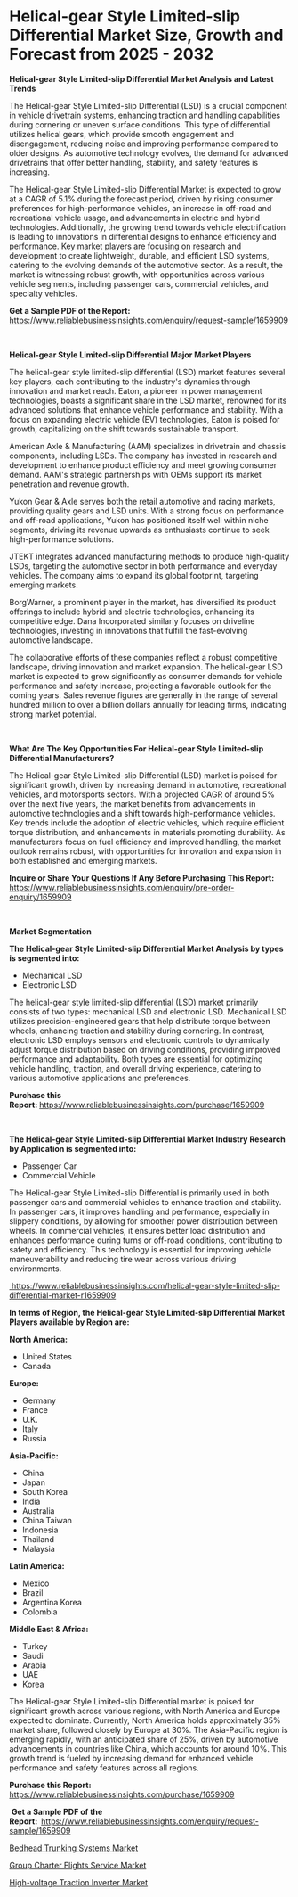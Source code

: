 <p><h1>Helical-gear Style Limited-slip Differential Market Size, Growth and Forecast from 2025 - 2032</h1></p><p><strong>Helical-gear Style Limited-slip Differential Market Analysis and Latest Trends</strong></p>
<p><p>The Helical-gear Style Limited-slip Differential (LSD) is a crucial component in vehicle drivetrain systems, enhancing traction and handling capabilities during cornering or uneven surface conditions. This type of differential utilizes helical gears, which provide smooth engagement and disengagement, reducing noise and improving performance compared to older designs. As automotive technology evolves, the demand for advanced drivetrains that offer better handling, stability, and safety features is increasing.</p><p>The Helical-gear Style Limited-slip Differential Market is expected to grow at a CAGR of 5.1% during the forecast period, driven by rising consumer preferences for high-performance vehicles, an increase in off-road and recreational vehicle usage, and advancements in electric and hybrid technologies. Additionally, the growing trend towards vehicle electrification is leading to innovations in differential designs to enhance efficiency and performance. Key market players are focusing on research and development to create lightweight, durable, and efficient LSD systems, catering to the evolving demands of the automotive sector. As a result, the market is witnessing robust growth, with opportunities across various vehicle segments, including passenger cars, commercial vehicles, and specialty vehicles.</p></p>
<p><strong>Get a Sample PDF of the Report:&nbsp;</strong> <a href="https://www.reliablebusinessinsights.com/enquiry/request-sample/1659909?utm_campaign=100&utm_medium=2&utm_source=Github&utm_content=ia&utm_term=17012025&utm_id=helical-gear-style-limited-slip-differential">https://www.reliablebusinessinsights.com/enquiry/request-sample/1659909</a></p>
<p>&nbsp;</p>
<p><strong>Helical-gear Style Limited-slip Differential Major Market Players</strong></p>
<p><p>The helical-gear style limited-slip differential (LSD) market features several key players, each contributing to the industry's dynamics through innovation and market reach. Eaton, a pioneer in power management technologies, boasts a significant share in the LSD market, renowned for its advanced solutions that enhance vehicle performance and stability. With a focus on expanding electric vehicle (EV) technologies, Eaton is poised for growth, capitalizing on the shift towards sustainable transport.</p><p>American Axle & Manufacturing (AAM) specializes in drivetrain and chassis components, including LSDs. The company has invested in research and development to enhance product efficiency and meet growing consumer demand. AAM's strategic partnerships with OEMs support its market penetration and revenue growth.</p><p>Yukon Gear & Axle serves both the retail automotive and racing markets, providing quality gears and LSD units. With a strong focus on performance and off-road applications, Yukon has positioned itself well within niche segments, driving its revenue upwards as enthusiasts continue to seek high-performance solutions.</p><p>JTEKT integrates advanced manufacturing methods to produce high-quality LSDs, targeting the automotive sector in both performance and everyday vehicles. The company aims to expand its global footprint, targeting emerging markets.</p><p>BorgWarner, a prominent player in the market, has diversified its product offerings to include hybrid and electric technologies, enhancing its competitive edge. Dana Incorporated similarly focuses on driveline technologies, investing in innovations that fulfill the fast-evolving automotive landscape.</p><p>The collaborative efforts of these companies reflect a robust competitive landscape, driving innovation and market expansion. The helical-gear LSD market is expected to grow significantly as consumer demands for vehicle performance and safety increase, projecting a favorable outlook for the coming years. Sales revenue figures are generally in the range of several hundred million to over a billion dollars annually for leading firms, indicating strong market potential.</p></p>
<p>&nbsp;</p>
<p><strong>What Are The Key Opportunities For Helical-gear Style Limited-slip Differential Manufacturers?</strong></p>
<p><p>The Helical-gear Style Limited-slip Differential (LSD) market is poised for significant growth, driven by increasing demand in automotive, recreational vehicles, and motorsports sectors. With a projected CAGR of around 5% over the next five years, the market benefits from advancements in automotive technologies and a shift towards high-performance vehicles. Key trends include the adoption of electric vehicles, which require efficient torque distribution, and enhancements in materials promoting durability. As manufacturers focus on fuel efficiency and improved handling, the market outlook remains robust, with opportunities for innovation and expansion in both established and emerging markets.</p></p>
<p><strong>Inquire or Share Your Questions If Any Before Purchasing This Report:</strong> <a href="https://www.reliablebusinessinsights.com/enquiry/pre-order-enquiry/1659909?utm_campaign=100&utm_medium=2&utm_source=Github&utm_content=ia&utm_term=17012025&utm_id=helical-gear-style-limited-slip-differential">https://www.reliablebusinessinsights.com/enquiry/pre-order-enquiry/1659909</a></p>
<p>&nbsp;</p>
<p><strong>Market Segmentation</strong></p>
<p><strong>The Helical-gear Style Limited-slip Differential Market Analysis by types is segmented into:</strong></p>
<p><ul><li>Mechanical LSD</li><li>Electronic LSD</li></ul></p>
<p><p>The helical-gear style limited-slip differential (LSD) market primarily consists of two types: mechanical LSD and electronic LSD. Mechanical LSD utilizes precision-engineered gears that help distribute torque between wheels, enhancing traction and stability during cornering. In contrast, electronic LSD employs sensors and electronic controls to dynamically adjust torque distribution based on driving conditions, providing improved performance and adaptability. Both types are essential for optimizing vehicle handling, traction, and overall driving experience, catering to various automotive applications and preferences.</p></p>
<p><strong>Purchase this Report:&nbsp;</strong><a href="https://www.reliablebusinessinsights.com/purchase/1659909?utm_campaign=100&utm_medium=2&utm_source=Github&utm_content=ia&utm_term=17012025&utm_id=helical-gear-style-limited-slip-differential">https://www.reliablebusinessinsights.com/purchase/1659909</a></p>
<p>&nbsp;</p>
<p><strong>The Helical-gear Style Limited-slip Differential Market Industry Research by Application is segmented into:</strong></p>
<p><ul><li>Passenger Car</li><li>Commercial Vehicle</li></ul></p>
<p><p>The Helical-gear Style Limited-slip Differential is primarily used in both passenger cars and commercial vehicles to enhance traction and stability. In passenger cars, it improves handling and performance, especially in slippery conditions, by allowing for smoother power distribution between wheels. In commercial vehicles, it ensures better load distribution and enhances performance during turns or off-road conditions, contributing to safety and efficiency. This technology is essential for improving vehicle maneuverability and reducing tire wear across various driving environments.</p></p>
<p><a href="https://www.reliablebusinessinsights.com/helical-gear-style-limited-slip-differential-market-r1659909?utm_campaign=100&utm_medium=2&utm_source=Github&utm_content=ia&utm_term=17012025&utm_id=helical-gear-style-limited-slip-differential">&nbsp;https://www.reliablebusinessinsights.com/helical-gear-style-limited-slip-differential-market-r1659909</a></p>
<p><strong>In terms of Region, the Helical-gear Style Limited-slip Differential Market Players available by Region are:</strong></p>
<p>
    <p> <strong> North America: </strong>
        <ul>
            <li>United States</li>
            <li>Canada</li>
        </ul>
        </p> 
    <p> <strong> Europe: </strong>
        <ul>
            <li>Germany</li>
            <li>France</li>
            <li>U.K.</li>
            <li>Italy</li>
            <li>Russia</li>
        </ul>
        </p> 
    <p> <strong> Asia-Pacific: </strong>
        <ul>
            <li>China</li>
            <li>Japan</li>
            <li>South Korea</li>
            <li>India</li>
            <li>Australia</li>
            <li>China Taiwan</li>
            <li>Indonesia</li>
            <li>Thailand</li>
            <li>Malaysia</li>
        </ul>
        </p> 
    <p> <strong> Latin America: </strong>
        <ul>
            <li>Mexico</li>
            <li>Brazil</li>
            <li>Argentina Korea</li>
            <li>Colombia</li>
        </ul>
        </p> 
    <p> <strong> Middle East & Africa: </strong>
        <ul>
            <li>Turkey</li>
            <li>Saudi</li>
            <li>Arabia</li>
            <li>UAE</li>
            <li>Korea</li>
        </ul>
    </p>
    </p>
<p><p>The Helical-gear Style Limited-slip Differential market is poised for significant growth across various regions, with North America and Europe expected to dominate. Currently, North America holds approximately 35% market share, followed closely by Europe at 30%. The Asia-Pacific region is emerging rapidly, with an anticipated share of 25%, driven by automotive advancements in countries like China, which accounts for around 10%. This growth trend is fueled by increasing demand for enhanced vehicle performance and safety features across all regions.</p></p>
<p><strong>Purchase this Report: </strong><a href="https://www.reliablebusinessinsights.com/purchase/1659909?utm_campaign=100&utm_medium=2&utm_source=Github&utm_content=ia&utm_term=17012025&utm_id=helical-gear-style-limited-slip-differential">https://www.reliablebusinessinsights.com/purchase/1659909</a></p>
<p>&nbsp;<strong>Get a Sample PDF of the Report:&nbsp;&nbsp;</strong><a href="https://www.reliablebusinessinsights.com/enquiry/request-sample/1659909?utm_campaign=100&utm_medium=2&utm_source=Github&utm_content=ia&utm_term=17012025&utm_id=helical-gear-style-limited-slip-differential">https://www.reliablebusinessinsights.com/enquiry/request-sample/1659909</a></p>
<p><strong></strong></p>
<p><p><a href="https://github.com/tanekacalderon743/Market-Research-Report-List-1/blob/main/bedhead-trunking-systems-market.md?utm_campaign=100&utm_medium=2&utm_source=Github&utm_content=ia&utm_term=17012025&utm_id=helical-gear-style-limited-slip-differential">Bedhead Trunking Systems Market</a></p><p><a href="https://github.com/lvaill871987/Market-Research-Report-List-1/blob/main/group-charter-flights-service-market.md?utm_campaign=100&utm_medium=2&utm_source=Github&utm_content=ia&utm_term=17012025&utm_id=helical-gear-style-limited-slip-differential">Group Charter Flights Service Market</a></p><p><a href="https://github.com/klaassenmackenzie6/Market-Research-Report-List-1/blob/main/high-voltage-traction-inverter-market.md?utm_campaign=100&utm_medium=2&utm_source=Github&utm_content=ia&utm_term=17012025&utm_id=helical-gear-style-limited-slip-differential">High-voltage Traction Inverter Market</a></p></p>